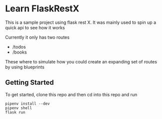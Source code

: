 # Learn FlaskRestX
This is a sample project using flask rest X. It was mainly used to spin up a quick api to see how it works

Currently it only has two routes
* /todos
* /books

These where to simulate how you could create an expanding set of routes by using
blueprints

## Getting Started
To get started, clone this repo and then cd into this repo and run

```shell
pipenv install --dev
pipenv shell
flask run
```